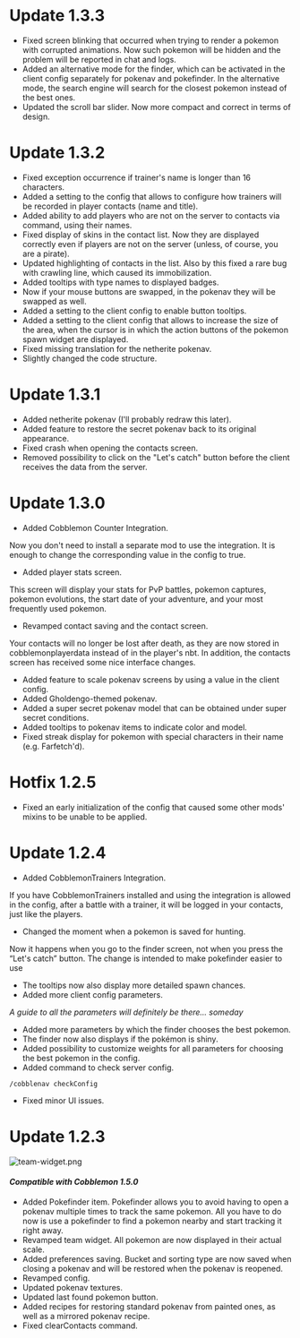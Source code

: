 # Update 1.3.3

- Fixed screen blinking that occurred when trying to render a pokemon with corrupted animations. Now such pokemon will be hidden and the problem will be reported in chat and logs.
- Added an alternative mode for the finder, which can be activated in the client config separately for pokenav and pokefinder. In the alternative mode, the search engine will search for the closest pokemon instead of the best ones.
- Updated the scroll bar slider. Now more compact and correct in terms of design.

# Update 1.3.2

- Fixed exception occurrence if trainer's name is longer than 16 characters.
- Added a setting to the config that allows to configure how trainers will be recorded in player contacts (name and title).
- Added ability to add players who are not on the server to contacts via command, using their names.
- Fixed display of skins in the contact list. Now they are displayed correctly even if players are not on the server (unless, of course, you are a pirate).
- Updated highlighting of contacts in the list. Also by this fixed a rare bug with crawling line, which caused its immobilization.
- Added tooltips with type names to displayed badges.
- Now if your mouse buttons are swapped, in the pokenav they will be swapped as well.
- Added a setting to the client config to enable button tooltips.
- Added a setting to the client config that allows to increase the size of the area, when the cursor is in which the action buttons of the pokemon spawn widget are displayed.
- Fixed missing translation for the netherite pokenav.
- Slightly changed the code structure.

# Update 1.3.1

- Added netherite pokenav (I'll probably redraw this later).
- Added feature to restore the secret pokenav back to its original appearance.
- Fixed crash when opening the contacts screen.
- Removed possibility to click on the "Let's catch" button before the client receives the data from the server.

# Update 1.3.0

- Added Cobblemon Counter Integration.

Now you don't need to install a separate mod to use the integration. It is enough to change the corresponding value in the config to true.

- Added player stats screen.

This screen will display your stats for PvP battles, pokemon captures, pokemon evolutions, the start date of your adventure, and your most frequently used pokemon.

- Revamped contact saving and the contact screen.

Your contacts will no longer be lost after death, as they are now stored in cobblemonplayerdata instead of in the player's nbt. In addition, the contacts screen has received some nice interface changes.

- Added feature to scale pokenav screens by using a value in the client config.
- Added Gholdengo-themed pokenav.
- Added a super secret pokenav model that can be obtained under super secret conditions.
- Added tooltips to pokenav items to indicate color and model.
- Fixed streak display for pokemon with special characters in their name (e.g. Farfetch'd).

# Hotfix 1.2.5

- Fixed an early initialization of the config that caused some other mods' mixins to be unable to be applied.

# Update 1.2.4

- Added CobblemonTrainers Integration. 

If you have CobblemonTrainers installed and using the integration is allowed in the config, after a battle with a trainer, it will be logged in your contacts, just like the players.

- Changed the moment when a pokemon is saved for hunting.

Now it happens when you go to the finder screen, not when you press the “Let's catch” button. The change is intended to make pokefinder easier to use

- The tooltips now also display more detailed spawn chances.
- Added more client config parameters.

_A guide to all the parameters will definitely be there... someday_

- Added more parameters by which the finder chooses the best pokemon.
- The finder now also displays if the pokémon is shiny.
- Added possibility to customize weights for all parameters for choosing the best pokemon in the config.
- Added command to check server config.

```
/cobblenav checkConfig
```

- Fixed minor UI issues.

# Update 1.2.3

![team-widget.png](https://cdn.modrinth.com/data/bI8Nt3uA/images/91b5a3e246c1c81faab8dd1833cf66b33cf1412d.png)

#### _Compatible with Cobblemon 1.5.0_

- Added Pokefinder item. Pokefinder allows you to avoid having to open a pokenav multiple times to track the same pokemon. All you have to do now is use a pokefinder to find a pokemon nearby and start tracking it right away.
- Revamped team widget. All pokemon are now displayed in their actual scale.
- Added preferences saving. Bucket and sorting type are now saved when closing a pokenav and will be restored when the pokenav is reopened.
- Revamped config.
- Updated pokenav textures.
- Updated last found pokemon button.
- Added recipes for restoring standard pokenav from painted ones, as well as a mirrored pokenav recipe.
- Fixed clearContacts command.